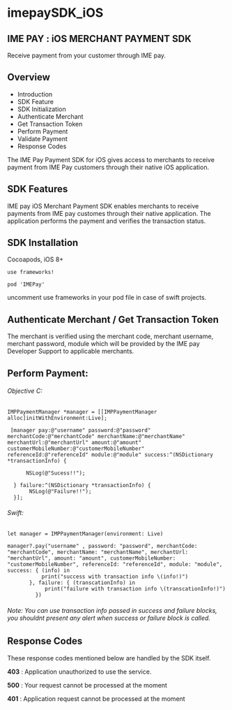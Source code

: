 # imepaySDK_iOS

## IME PAY : iOS MERCHANT PAYMENT SDK

Receive payment from your customer through IME pay.

 ## Overview

- Introduction
- SDK Feature
- SDK Initialization
- Authenticate Merchant
- Get Transaction Token
- Perform Payment
- Validate Payment
- Response Codes

The IME Pay Payment SDK for iOS gives access to merchants to receive payment from IME Pay customers through their native iOS application.

## SDK Features

IME pay iOS Merchant Payment SDK enables merchants to receive payments from IME pay customes through their native application. The application performs the payment and verifies the transaction status.

## SDK Installation

Cocoapods, iOS 8+

```use frameworks!```

```pod 'IMEPay'``` 

uncomment use frameworks in your pod file in case of swift projects.

## Authenticate Merchant / Get Transaction Token

The merchant is verified using the merchant code, merchant username, merchant password, module which will be provided by the IME pay Developer Support to applicable merchants.

## Perform Payment:

###### Objective C:

  ``` 
  IMPPaymentManager *manager = [[IMPPaymentManager alloc]initWithEnvironment:Live];
    
   [manager pay:@"username" password:@"password" merchantCode:@"merchantCode" merchantName:@"merchantName" merchantUrl:@"merchantUrl" amount:@"amount" customerMobileNumber:@"customerMobileNumber" referenceId:@"referenceId" module:@"module" success:^(NSDictionary *transactionInfo) {
        
        NSLog(@"Sucess!!");
        
    } failure:^(NSDictionary *transactionInfo) {
         NSLog(@"Failure!!");
    }];

  ``` 

###### Swift:

  ``` 
  let manager = IMPPaymentManager(environment: Live)
  
  manager?.pay("username" , password: "password", merchantCode: "merchantCode", merchantName: "merchantName", merchantUrl: "merchantUrl", amount: "amount", customerMobileNumber: "customerMobileNumber", referenceId: "referenceId", module: "module", success: { (info) in
             print("success with transaction info \(info!)")
         }, failure: { (transcationInfo) in
              print("failure with transaction info \(transcationInfo!)")
           })
 ``` 

           
###### Note: You can use transaction info passed in success and failure blocks, you shouldnt present any alert when success or failure block is called.

## Response Codes

These response codes mentioned below are handled by the SDK itself.

**403** : Application unauthorized to use the service.

**500** : Your request cannot be processed at the moment

**401** : Application request cannot be processed at the moment



